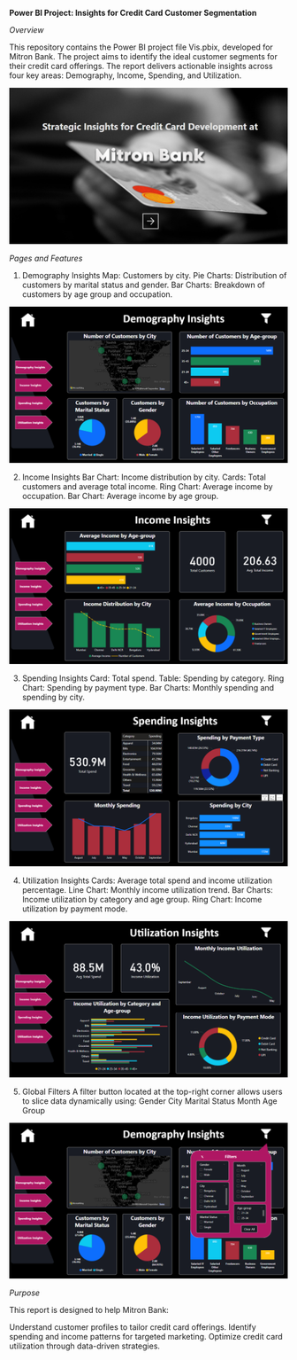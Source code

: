 **Power BI Project: Insights for Credit Card Customer Segmentation**

*Overview*

This repository contains the Power BI project file Vis.pbix, developed for Mitron Bank. The project aims to identify the ideal customer segments for their credit card offerings. The report delivers actionable insights across four key areas: Demography, Income, Spending, and Utilization.

![Home](home.png)

*Pages and Features*

1. Demography Insights
Map: Customers by city.
Pie Charts: Distribution of customers by marital status and gender.
Bar Charts: Breakdown of customers by age group and occupation.

![Demography Insights](demography_insights.png)

2. Income Insights
Bar Chart: Income distribution by city.
Cards: Total customers and average total income.
Ring Chart: Average income by occupation.
Bar Chart: Average income by age group.

![Income Insights](income_insights.png)

3. Spending Insights
Card: Total spend.
Table: Spending by category.
Ring Chart: Spending by payment type.
Bar Charts: Monthly spending and spending by city.

![Spending Insights](spending_insights.png)

4. Utilization Insights
Cards: Average total spend and income utilization percentage.
Line Chart: Monthly income utilization trend.
Bar Charts: Income utilization by category and age group.
Ring Chart: Income utilization by payment mode.

![Utilization Insights](utilization_insights.png)

5. Global Filters
A filter button located at the top-right corner allows users to slice data dynamically using:
Gender
City
Marital Status
Month
Age Group

![Global Filters](global_filters.png)


*Purpose*

This report is designed to help Mitron Bank:

Understand customer profiles to tailor credit card offerings.
Identify spending and income patterns for targeted marketing.
Optimize credit card utilization through data-driven strategies.